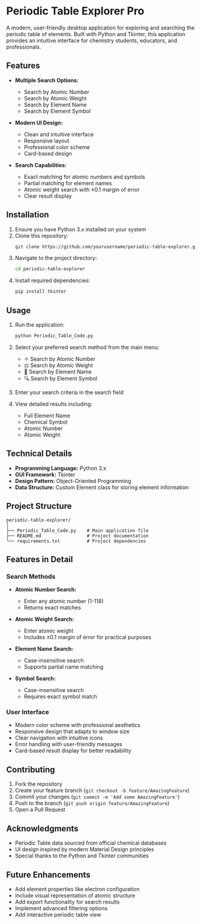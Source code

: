# Periodic Table Explorer Pro

A modern, user-friendly desktop application for exploring and searching the periodic table of elements. Built with Python and Tkinter, this application provides an intuitive interface for chemistry students, educators, and professionals.

## Features

- **Multiple Search Options:**
  - Search by Atomic Number
  - Search by Atomic Weight
  - Search by Element Name
  - Search by Element Symbol

- **Modern UI Design:**
  - Clean and intuitive interface
  - Responsive layout
  - Professional color scheme
  - Card-based design

- **Search Capabilities:**
  - Exact matching for atomic numbers and symbols
  - Partial matching for element names
  - Atomic weight search with ±0.1 margin of error
  - Clear result display

## Installation

1. Ensure you have Python 3.x installed on your system
2. Clone this repository:
   ```bash
   git clone https://github.com/yourusername/periodic-table-explorer.git
   ```
3. Navigate to the project directory:
   ```bash
   cd periodic-table-explorer
   ```
4. Install required dependencies:
   ```bash
   pip install tkinter
   ```

## Usage

1. Run the application:
   ```bash
   python Periodic_Table_Code.py
   ```

2. Select your preferred search method from the main menu:
   - ⚛ Search by Atomic Number
   - ⚖ Search by Atomic Weight
   - 📝 Search by Element Name
   - 🔍 Search by Element Symbol

3. Enter your search criteria in the search field

4. View detailed results including:
   - Full Element Name
   - Chemical Symbol
   - Atomic Number
   - Atomic Weight

## Technical Details

- **Programming Language:** Python 3.x
- **GUI Framework:** Tkinter
- **Design Pattern:** Object-Oriented Programming
- **Data Structure:** Custom Element class for storing element information

## Project Structure

```
periodic-table-explorer/
│
├── Periodic_Table_Code.py    # Main application file
├── README.md                 # Project documentation
└── requirements.txt          # Project dependencies
```

## Features in Detail

### Search Methods

- **Atomic Number Search:**
  - Enter any atomic number (1-118)
  - Returns exact matches

- **Atomic Weight Search:**
  - Enter atomic weight
  - Includes ±0.1 margin of error for practical purposes

- **Element Name Search:**
  - Case-insensitive search
  - Supports partial name matching

- **Symbol Search:**
  - Case-insensitive search
  - Requires exact symbol match

### User Interface

- Modern color scheme with professional aesthetics
- Responsive design that adapts to window size
- Clear navigation with intuitive icons
- Error handling with user-friendly messages
- Card-based result display for better readability

## Contributing

1. Fork the repository
2. Create your feature branch (`git checkout -b feature/AmazingFeature`)
3. Commit your changes (`git commit -m 'Add some AmazingFeature'`)
4. Push to the branch (`git push origin feature/AmazingFeature`)
5. Open a Pull Request

## Acknowledgments

- Periodic Table data sourced from official chemical databases
- UI design inspired by modern Material Design principles
- Special thanks to the Python and Tkinter communities


## Future Enhancements

- Add element properties like electron configuration
- Include visual representation of atomic structure
- Add export functionality for search results
- Implement advanced filtering options
- Add interactive periodic table view
